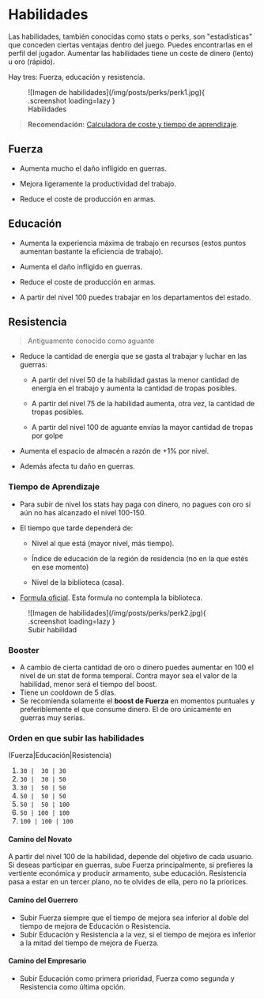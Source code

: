 
# Habilidades

Las habilidades, también conocidas como stats o perks, son "estadísticas" que conceden ciertas ventajas dentro del juego. Puedes encontrarlas en el perfil del jugador. Aumentar las habilidades tiene un coste de dinero (lento) u oro (rápido).

Hay tres: Fuerza, educación y resistencia.

<figure markdown>
  ![Imagen de habilidades](/img/posts/perks/perk1.jpg){ .screenshot loading=lazy }
  <figcaption>Habilidades</figcaption>
</figure>

> **Recomendación:** [Calculadora de coste y tiempo de aprendizaje](https://rr-tools.eu/perk).

## Fuerza

- Aumenta mucho el daño infligido en guerras.

- Mejora ligeramente la productividad del trabajo.

- Reduce el coste de producción en armas.  

## Educación

- Aumenta la experiencia máxima de trabajo en recursos (estos puntos aumentan bastante la eficiencia de trabajo).

- Aumenta el daño infligido en guerras.

- Reduce el coste de producción en armas.

- A partir del nivel 100 puedes trabajar en los departamentos del estado.  
    

## Resistencia

> Antiguamente conocido como aguante

- Reduce la cantidad de energía que se gasta al trabajar y luchar en las guerras:
    
    - A partir del nivel 50 de la habilidad gastas la menor cantidad de energía en el trabajo y aumenta la cantidad de tropas posibles.
    
    - A partir del nivel 75 de la habilidad aumenta, otra vez, la cantidad de tropas posibles.
    
    - A partir del nivel 100 de aguante envías la mayor cantidad de tropas por golpe

- Aumenta el espacio de almacén a razón de +1% por nivel.

- Además afecta tu daño en guerras. 

### Tiempo de Aprendizaje

- Para subir de nivel los stats hay paga con dinero, no pagues con oro si aún no has alcanzado el nivel 100-150.

- El tiempo que tarde dependerá de:

    - Nivel al que está (mayor nivel, más tiempo).

    - Índice de educación de la región de residencia (no en la que estés en ese momento)

    - Nivel de la biblioteca (casa).

- [Formula oficial](https://wiki.rivalregions.com/Perks/es). Esta formula no contempla la biblioteca.

<figure markdown>
  ![Imagen de habilidades](/img/posts/perks/perk2.jpg){ .screenshot loading=lazy }
  <figcaption>Subir habilidad</figcaption>
</figure>

### Booster

- A cambio de cierta cantidad de oro o dinero puedes aumentar en 100 el nivel de un stat de forma temporal. Contra mayor sea el valor de la habilidad, menor será el tiempo del boost.
- Tiene un cooldown de 5 días.
- Se recomienda solamente el **boost de Fuerza** en momentos puntuales y preferiblemente el que consume dinero. El de oro únicamente en guerras muy serias.   

### Orden en que subir las habilidades

(Fuerza|Educación|Resistencia)

1.  ```30 |  30 | 30```  
2.  ```30 |  30 | 50``` 
3.  ```30 |  50 | 50```
4.  ```50 |  50 | 50```
5.  ```50 |  50 | 100```
6.  ```50 | 100 | 100```
7. ```100 | 100 | 100```

#### Camino del Novato

A partir del nivel 100 de la habilidad, depende del objetivo de cada usuario. Si deseas participar en guerras, sube Fuerza principalmente, si prefieres la vertiente económica y producir armamento, sube educación. Resistencia pasa a estar en un tercer plano, no te olvides de ella, pero no la priorices.

#### Camino del Guerrero

- Subir Fuerza siempre que el tiempo de mejora sea inferior al doble del tiempo de mejora de Educación o Resistencia.
- Subir Educación y Resistencia a la vez, si el tiempo de mejora es inferior a la mitad del tiempo de mejora de Fuerza.  
    

#### Camino del Empresario

- Subir Educación como primera prioridad, Fuerza como segunda y Resistencia como última opción.